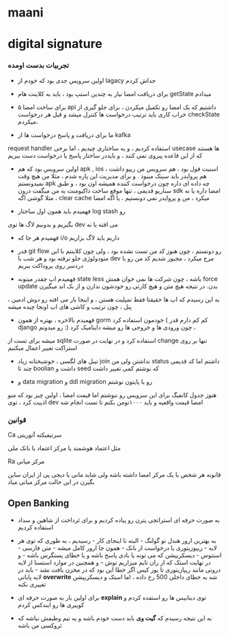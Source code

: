 # maani

# digital signature

### تجربیات بدست اومده

+ اولین سرویس جدی بود که خودم از lagacy  جداش کردم

+ برای دریافت امضا نیاز به چندین استپ بود ، باید به کلاینت هام getState  میدادم

+ برای ساخت امضا ۵ api  داشتیم که یک امضا رو تکمیل میکردن ، برای جلو گیری از خراب کاری باید ترتیب درخواست ها کنترل میشد و قبل هر درخواست checkState  میکردم، 

+ ما برای دریافت و پاسخ درخواست ها از kafka 

request handler  استفاده کردیم ، و یه ساختاری چیدیم ، اما برخی usecase  ها هستند که از این قاعده پیروی نمی کنند ، و بایددر ساختار پاسخ یا درخواست دست ببریم






+ اولین سرویس بود که هم apk , ios  استیت فول بود ، هم سرویس من ریپو داشت ،  هم پروایدر باید سینک میبود . و برای مدیریت این پاره شدم ، مثلا من هیچ وقت نمیدونستم apk  چه داده ای داره چون درخواست کننده همیشه اون بود ، و طبق سناریو قدیمی ، تنها موقع ساخت داکیومنت به من میگفت درون sdk   امضا داره یا نه
، مثلا گوشی اگه  clear cache میکرد ، من و پروایدر نمی دونستیم ، یا اگه امضا 

+ فهمیدم باید همون اول ساختار log stash  رو 

بگیریم و بدونیم لاگ ها توی dev  می افته یا نه

+ فهمیدم هر جا که i/o  داریم باید لاگ بزاریم

+ قدر git flow  رو دونستم ، چون هنوز کد من تست نشده بود ، ولی چون کلاینتم با این متودولوژی جلو نرفته بود و هر شب با dev  مرج میکرد ، مجبور شدیم کد من رو با دردسر روی پروداکت ببریم

+ فهمیدم اپ چقدر میتونه state less باشه ، چون شرکت ها نمی خوان همش force update  بدن. در نتیجه هیچ متن و هیچ کارتی رو خودشون ندارن و از بک اند میگیرن

، به این رسیدم که اپ ها حقیقتا فقط تمپلیت هستن ، و اینجا بار می افته رو دوش ادمین پنل ، چون ترتیب و کاشی های اپ اونجا چیده میشه

+ فهمیدم بالاخره ، بهتره از همون gorm  خودمون استفاده کرد ( کم کم دارم قدر django رو میدونم :) چون ورودی ها و خروجی ها رو میشه داینامیک کرد ، 

میشه برای تست از sqlite  استفاده کرد و در نهایت در صورت change  تنها بر روی استراکت تغییر اعمال میکنیم

+ تیبل های لگسی ، خوشبختانه زیاد join  نداشتن ولی من status  داشتم اما کد قدیمی چند تا boolian  داشت و seed که نوشتم کمی تغییر داشت

+  و data migration و ddl migration  رو با پایتون نوشتم

هنوز جدول کانفیگ برای این سرویس رو ننوشتم اما قیمت امضا ، اولین چیز بود که منو اذییت کرد ، توی dev امضا قیمت واقعیه و باید ۱۰۰۰تومن بکنم تا تست انجام شه


### قوانین

Ca سرتیفیکته آتوریتی

مثل اعتماد هوشمند یا مرکز اعتماد یا بانک ملی

Ra مرکز میانی

قانونه هر شخص با یک مرکز امضا داشته باشه
ولی شاید مانی یا دیجی پی از ایران ساین بگیرن در این حالت مرکز میانی میاد 



## Open Banking

+ به صورت حرفه ای استراتجی پترن رو پیاده کردیم  و برای ئرداخت از شاهین و سداد استفاده کردیم

+ به بهترین ارور هندل تو گولنگ  - البته تا اینجای کار - رسیدیم ، به طوری که توی هر لایه - ریپوزیتوری یا درخواست از بانک - همون جا ارور کامل میشه - متن فارسی - استتوس - دیسکریپشن که می تونه یا بادی پاسخ باشه و یا خطای پستگرس باشه - و در نهایت استک که از ران تایم میزاریم توش - و همچنین در موارد استسنا از لایه درونی مانند ریپازیتوری تا یوز کیس اگر خطا این بود که در مخزن یافت نشد - باید در لایه پایانی **overwrite** شه به خطای داخلی 500 رخ داده ، اما استک و دیسکریپشن تغییری نکنه

+ برای اولین بار به صورت حرفه ای **explain** توی دیتابیس ها رو استفده کردم و کوییری ها رو ایندکس کردم

+ به این نتیجه رسیدم که **گیت وی** باید دست خودم باشه و یه تیم وظیفش نباشه که ئروکسی من باشه
